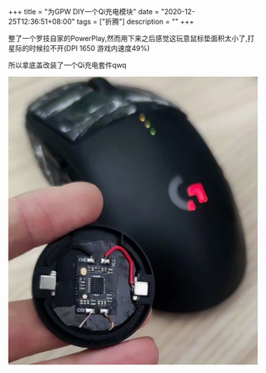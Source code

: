 +++
title = "为GPW DIY一个Qi充电模块"
date = "2020-12-25T12:36:51+08:00"
tags = ["折腾"]
description = ""
+++

整了一个罗技自家的PowerPlay,然而用下来之后感觉这玩意鼠标垫面积太小了,打星际的时候拉不开(DPI 1650 游戏内速度49%)

所以拿底盖改装了一个Qi充电套件qwq

![pic](gpwqi.jpg)